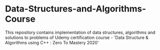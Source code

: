 # Data-Structures-and-Algorithms-Course
This repository contains implementation of data structures, algorithms and solutions to problems of Udemy certification course - 'Data Structure &amp; Algorithms using C++ : Zero To Mastery 2020'
